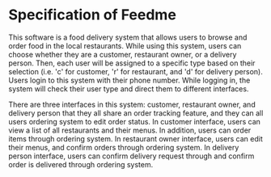 # Specification of Feedme 

This software is a food delivery system that allows users to browse and order food in the local restaurants. While 
using this system, users can choose whether they are a customer, restaurant owner, or a delivery person. Then, each 
user will be assigned to a specific type based on their selection (i.e. 'c' for customer, 'r' for restaurant, and 
'd' for delivery person). Users login to this system with their phone number. While logging in, the system will check 
their user type and direct them to different interfaces.

There are three interfaces in this system: customer, restaurant owner, and delivery person that they all share an 
order tracking feature, and they can all users ordering system to edit order status. In customer interface, users 
can view a list of all restaurants and their menus. In addition, users can order items through ordering system. In 
restaurant owner interface, users can edit their menus, and confirm orders through ordering system. In delivery 
person interface, users can confirm delivery request through and confirm order is delivered through ordering system.
